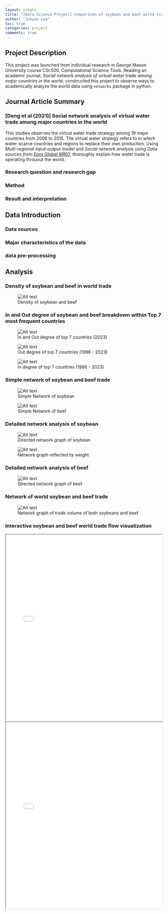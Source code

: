 ```yaml
---
layout: single
title: "[Data Science Project] Comparison of soybean and beef world trade social network analysis usingnetworkx in python"
author: "Juhyun Lee"
toc: true
categories: project
comments: true
---
```

## Project Description

This project was launched from individual research in George Mason University course CSI 500, Computational Science Tools. Reading an academic journal, _Social network analysis of virtual water trade among major countries in the world_, constructed this project to observe ways to academically analyze the world data using ``networkx`` package in python. 

## Journal Article Summary
### [Deng et al (2021)] Social network analysis of virtual water trade among major countries in the world

This studies observes the virtual water trade strategy among 19 major countries from 2006 to 2015. The virtual water strategy refers to in which water-scarce countries and regions to replace their own production. Using _Multi-regional input-output model_ and _Social network analysis using Data sources from [Eora Global MRIO](http://www.worldmrio.com)_, thoroughly explain how water trade is operating throuout the world.

### Research question and research gap 

### Method

### Result and interpretation

## Data Introduction

### Data sources

### Major characteristics of the data 

### data pre-processing

## Analysis
### Density of soybean and beef in world trade

<figure>
    <img src="/assets/density.png" alt="Alt text" />
    <figcaption>Density of soybean and beef</figcaption>
</figure>

### In and Out degree of soybean and beef breakdown within Top 7 most frequent countries

<figure>
    <img src="/assets/top7_in_out_deg.png" alt="Alt text" />
    <figcaption>In and Out degree of top 7 countries (2023)</figcaption>
</figure>

<figure>
    <img src="/assets/Out_degree.png" alt="Alt text" />
    <figcaption>Out degree of top 7 countries (1986 - 2023)</figcaption>
</figure>

<figure>
    <img src="/assets/In_degree.png" alt="Alt text" />
    <figcaption>In degree of top 7 countries (1986 - 2023)</figcaption>
</figure>


### Simple network of soybean and beef trade

<figure>
    <img src="/assets/Network_of_soybean.png" alt="Alt text" />
    <figcaption>Simple Network of soybean</figcaption>
</figure>

<figure>
    <img src="/assets/Network_of_beef.png" alt="Alt text" />
    <figcaption>Simple Network of beef</figcaption>
</figure>

### Detailed network analysis of soybean

<figure>
    <img src="/assets/arf_of_soybeans.png" alt="Alt text" />
    <figcaption>Directed network graph of soybean</figcaption>
</figure>

<figure>
    <img src="/assets/Trade_volume_of_soybeans.png" alt="Alt text" />
    <figcaption>Network graph reflected its weight</figcaption>
</figure>



### Detailed network analysis of beef

<figure>
    <img src="/assets/arf_of_Beef.png" alt="Alt text" />
    <figcaption>Directed network graph of beef</figcaption>
</figure>



### Network of world soybean and beef trade
<figure>
    <img src="/assets/TradeVolume of soybeans and beef.png" alt="Alt text" />
    <figcaption>Network graph of trade volume of both soybeans and beef</figcaption>
</figure>

### Interactive soybean and beef world trade flow visualization

<iframe src="/assets/soybean_trade_map.html" width="100%" height="600px"></iframe>

<iframe src="/assets/beef_trade_map.html" width="100%" height="600px"></iframe>
